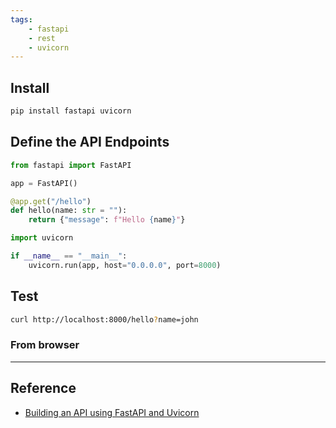 ```yaml
---
tags:
    - fastapi
    - rest
    - uvicorn
---
```


## Install
```bash title="install"
pip install fastapi uvicorn
```

## Define the API Endpoints

```python
from fastapi import FastAPI

app = FastAPI()

@app.get("/hello")
def hello(name: str = ""):
    return {"message": f"Hello {name}"}
```

```python
import uvicorn

if __name__ == "__main__":
    uvicorn.run(app, host="0.0.0.0", port=8000)
```

## Test

```bash title="from cli"
curl http://localhost:8000/hello?name=john
```

### From browser 

---

## Reference
- [Building an API using FastAPI and Uvicorn](https://dev.to/blst-security/building-an-api-using-fastapi-and-uvicorn-3h79)

